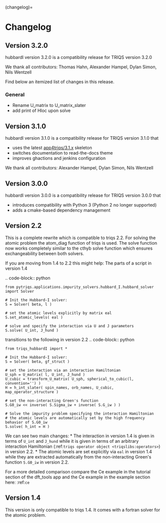 (changelog)=

# Changelog

## Version 3.2.0

hubbardI version 3.2.0 is a compatibility release for TRIQS version 3.2.0

We thank all contributors: Thomas Hahn, Alexander Hampel, Dylan Simon, Nils Wentzell

Find below an itemized list of changes in this release.

### General
* Rename U_matrix to U_matrix_slater
* add print of Hloc upon solve


## Version 3.1.0

hubbardI version 3.1.0 is a compatibility
release for TRIQS version 3.1.0 that
* uses the latest [app4triqs/3.1.x](https://github.com/TRIQS/app4triqs) skeleton
* switches documentation to read-the-docs theme
* improves ghactions and jenkins configuration

We thank all contributors: Alexander Hampel, Dylan Simon, Nils Wentzell


## Version 3.0.0

hubbardI version 3.0.0 is a compatibility
release for TRIQS version 3.0.0 that
* introduces compatibility with Python 3 (Python 2 no longer supported)
* adds a cmake-based dependency management


## Version 2.2

This is a complete rewrite which is compatible to triqs 2.2. For solving the atomic problem the atom_diag function of triqs is used. The solve function now works completely similar to the cthyb solve function which ensures exchangeability between both solvers.

If you are moving from 1.4 to 2.2 this might help: The parts of a script in version 1.4

 .. code-block:: python

	from pytriqs.applications.impurity_solvers.hubbard_I.hubbard_solver import Solver

	# Init the Hubbard-I solver:
	S = Solver( beta, l )

	# set the atomic levels explicitly by matrix eal
	S.set_atomic_levels( eal )

	# solve and specify the interaction via U and J parameters
	S.solve( U_int, J_hund )

transitions to the following in version 2.2
 .. code-block:: python

	from triqs_hubbardI import *

	# Init the Hubbard-I solver:
	S = Solver( beta, gf_struct )

	# set the interaction via an interaction Hamiltonian
	U_sph = U_matrix( l, U_int, J_hund )
	U_cubic = transform_U_matrix( U_sph, spherical_to_cubic(l, convention='') )
	H = h_int_slater( spin_names, orb_names, U_cubic, map_operator_structure )

	# set the non-interacting Green's function
	S.G0_iw << inverse( S.Sigma_iw + inverse( S.G_iw ) )

	# Solve the impurity problem specifying the interaction Hamiltonian
	# the atomic levels are automatically set by the high frequency behavior of S.G0_iw
	S.solve( h_int = H )


We can see two main changes:
	* The interaction in version 1.4 is given in terms of ``U_int`` and ``J_hund`` while it is given in terms of an arbitrary interaction Hamiltonian (:ref:`triqs operator object <triqslibs:operators>`) in version 2.2.
	* The atomic levels are set explicitly via ``eal`` in version 1.4 while they are extracted automatically from the non-interacting Green's function ``S.G0_iw`` in version 2.2.

For a more detailed comparison compare the Ce example in the tutorial section of the dft_tools app and the Ce example in the example section here: :ref:`ce`

## Version 1.4

This version is only compatible to triqs 1.4. It comes with a fortran solver for the atomic problem.
